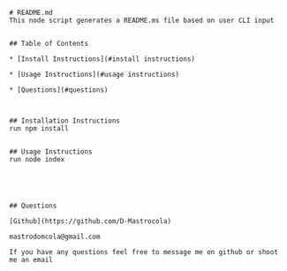     # README.md
    This node script generates a README.ms file based on user CLI input


    ## Table of Contents

    * [Install Instructions](#install instructions)

    * [Usage Instructions](#usage instructions)

    * [Questions](#questions)



    ## Installation Instructions
    run npm install


    ## Usage Instructions
    run node index





    ## Questions

    [Github](https://github.com/D-Mastrocola)

    mastrodomcola@gmail.com

    If you have any questions feel free to message me on github or shoot me an email
